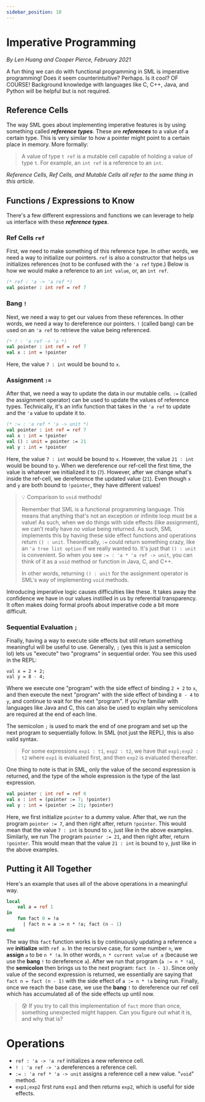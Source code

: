 ```yaml
---
sidebar_position: 10
---
```


# Imperative Programming

_By Len Huang and Cooper Pierce, February 2021_

A fun thing we can do with functional programming in SML is imperative programming! Does it seem counterintuitive? Perhaps. Is it cool? OF COURSE! Background knowledge with languages like C, C++, Java, and Python will be helpful but is not required.

## Reference Cells

The way SML goes about implementing imperative features is by using something called **_reference types_**. These are **_references_** to a value of a certain type. This is very similar to how a pointer might point to a certain place in memory. More formally:

> A value of type `t ref` is a mutable cell capable of holding a value of type `t`. For example, an `int ref` is a reference to an `int`.

_Reference Cells, Ref Cells, and Mutable Cells all refer to the same thing in_ _this article._

## Functions / Expressions to Know

There's a few different expressions and functions we can leverage to help us interface with these **_reference types_**.

### Ref Cells `ref`

First, we need to make something of this reference type. In other words, we need a way to initialize our pointers. `ref` is also a constructor that helps us initializes references (not to be confused with the `'a ref` type.) Below is how we would make a reference to an `int value`, or, an `int ref`.

```sml
(* ref : 'a -> 'a ref *)
val pointer : int ref = ref 7
```

### Bang `!`

Next, we need a way to get our values from these references. In other words, we need a way to dereference our pointers. `!` (called bang) can be used on an `'a ref` to retrieve the value being referenced.

```sml
(* ! : 'a ref -> 'a *)
val pointer : int ref = ref 7
val x : int = !pointer
```

Here, the value `7 : int` would be bound to `x`.

### Assignment `:=`

After that, we need a way to update the data in our mutable cells. `:=` (called the assignment operator) can be used to update the values of reference types. Technically, it's an infix function that takes in the `'a ref` to update and the `'a` value to update it to.

```sml
(* := : 'a ref * 'a -> unit *)
val pointer : int ref = ref 7
val x : int = !pointer
val () : unit = pointer := 21
val y : int = !pointer
```

Here, the value `7 : int` would be bound to `x`. However, the value `21 : int` would be bound to `y`. When we dereference our ref-cell the first time, the value is whatever we initialized it to (`7`). However, after we change what's inside the ref-cell, we dereference the updated value (`21`). Even though `x` and `y` are both bound to `!pointer`, they have different values!

> 💡 Comparison to `void` methods!
>
> Remember that SML is a functional programming language. This means that anything that's not an exception or infinite loop must be a value! As such, when we do things with side effects (like assignment), we can't really have _no value_ being returned. As such, SML implements this by having these side effect functions and operations return `() : unit`. Theoretically, `:=` could return something crazy, like an `'a tree list option` if we really wanted to. It's just that `() : unit` is convenient. So when you see `:= : 'a * 'a ref -> unit`, you can think of it as a `void` method or function in Java, C, and C++.
>
> In other words, returning `() : unit` for the assignment operator is SML's way of implementing `void` methods.

Introducing imperative logic causes difficulties like these. It takes away the confidence we have in our values instilled in us by referential transparency. It often makes doing formal proofs about imperative code a bit more difficult.

### Sequential Evaluation `;`

Finally, having a way to execute side effects but still return something meaningful will be useful to use. Generally, `;` (yes this is just a semicolon lol) lets us "execute" two "programs" in sequential order. You see this used in the REPL:

```
val x = 2 + 2;
val y = 8 - 4;
```

Where we execute one "program" with the side effect of binding `2 + 2` to `x`, and then execute the next "program" with the side effect of binding `8 - 4` to `y`, and continue to wait for the next "program". If you're familiar with languages like Java and C, this can also be used to explain why semicolons are required at the end of each line.

The semicolon `;` is used to mark the end of one program and set up the next program to sequentially follow. In SML (not just the REPL), this is also valid syntax.

> For some expressions `exp1 : t1`, `exp2 : t2`, we have that `exp1;exp2 : t2` where `exp1` is evaluated first, and then `exp2` is evaluated thereafter.

One thing to note is that in SML, only the value of the second expression is returned, and the type of the whole expression is the type of the last expression.

```sml
val pointer : int ref = ref 0
val x : int = (pointer := 7; !pointer)
val y : int = (pointer := 21; !pointer)
```

Here, we first initialize `pointer` to a dummy value. After that, we run the program `pointer := 7`, and then right after, return `!pointer`. This would mean that the value `7 : int` is bound to `x`, just like in the above examples. Similarly, we run The program `pointer := 21`, and then right after, return `!pointer`. This would mean that the value `21 : int` is bound to `y`, just like in the above examples.

## Putting it All Together

Here's an example that uses all of the above operations in a meaningful way.

```sml
local
    val a = ref 1
in
    fun fact 0 = !a
      | fact n = a := n * !a; fact (n - 1)
end
```

The way this `fact` function works is by continuously updating a reference `a` we **initialize** with `ref a`. In the recursive case, for some number `n`, we **assign** `a` to be `n * !a`. In other words, `n * current value of a` (because we use the **bang** `!` to dereference `a`). After we run that program (`a := n * !a`), the **semicolon** then brings us to the next program: `fact (n - 1)`. Since only value of the second expression is returned, we essentially are saying that `fact n = fact (n - 1)` with the side effect of `a := n * !a` being run. Finally, once we reach the base case, we use the **bang** `!` to dereference our ref cell which has accumulated all of the side effects up until now.

> 😰 If you try to call this implementation of `fact` more than once, something unexpected might happen. Can you figure out what it is, and why that is?

# Operations

- `ref : 'a -> 'a ref` initializes a new reference cell.
- `! : 'a ref -> 'a` dereferences a reference cell.
- `:= : 'a ref * 'a -> unit` assigns a reference cell a new value. "`void`" method.
- `exp1;exp2` first runs `exp1` and then returns `exp2`, which is useful for side effects.
